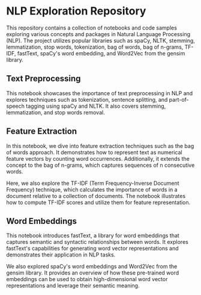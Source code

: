 # NLP Exploration Repository
This repository contains a collection of notebooks and code samples exploring various concepts and packages in Natural Language Processing (NLP). The project utilizes popular libraries such as spaCy, NLTK, stemming, lemmatization, stop words, tokenization, bag of words, bag of n-grams, TF-IDF, fastText, spaCy's word embedding, and Word2Vec from the gensim library.

## Text Preprocessing
This notebook showcases the importance of text preprocessing in NLP and explores techniques such as tokenization, sentence splitting, and part-of-speech tagging using spaCy and NLTK. It also covers stemming, lemmatization, and stop words removal.

## Feature Extraction
In this notebook, we dive into feature extraction techniques such as the bag of words approach. It demonstrates how to represent text as numerical feature vectors by counting word occurrences. Additionally, it extends the concept to the bag of n-grams, which captures sequences of n consecutive words.

Here, we also explore the TF-IDF (Term Frequency-Inverse Document Frequency) technique, which calculates the importance of words in a document relative to a collection of documents. The notebook illustrates how to compute TF-IDF scores and utilize them for feature representation.

## Word Embeddings
This notebook introduces fastText, a library for word embeddings that captures semantic and syntactic relationships between words. It explores fastText's capabilities for generating word vector representations and demonstrates their application in NLP tasks.

We also explored spaCy's word embeddings and Word2Vec from the gensim library. It provides an overview of how these pre-trained word embeddings can be used to obtain high-dimensional word vector representations and leverage their semantic meaning.
